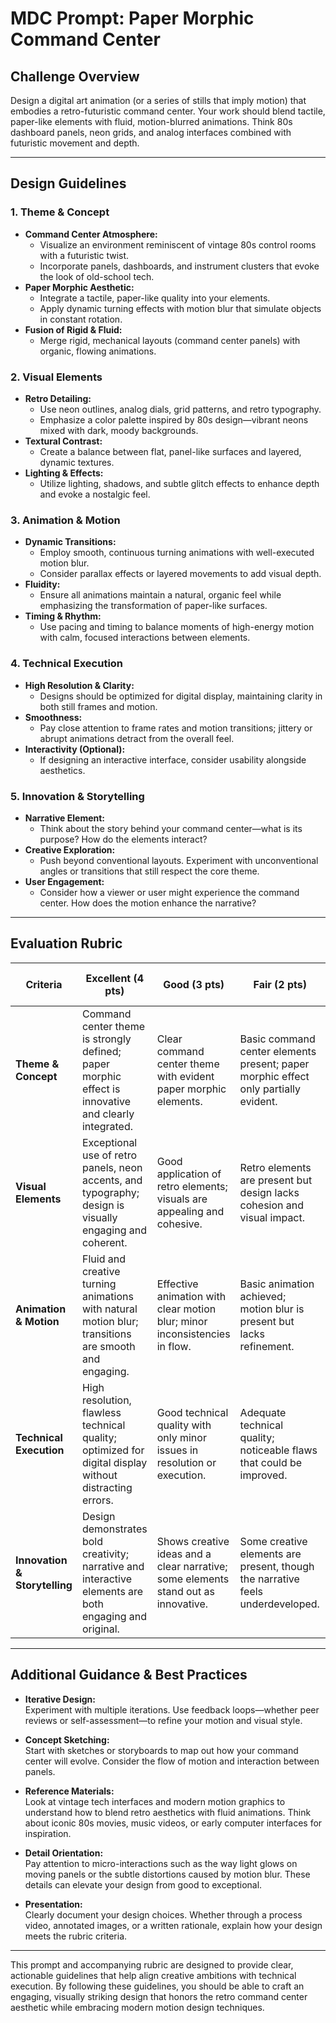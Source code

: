 # MDC Prompt: Paper Morphic Command Center

## Challenge Overview
Design a digital art animation (or a series of stills that imply motion) that embodies a retro-futuristic command center. Your work should blend tactile, paper-like elements with fluid, motion-blurred animations. Think 80s dashboard panels, neon grids, and analog interfaces combined with futuristic movement and depth.

---

## Design Guidelines

### 1. Theme & Concept
- **Command Center Atmosphere:**  
  - Visualize an environment reminiscent of vintage 80s control rooms with a futuristic twist.
  - Incorporate panels, dashboards, and instrument clusters that evoke the look of old-school tech.
- **Paper Morphic Aesthetic:**  
  - Integrate a tactile, paper-like quality into your elements.
  - Apply dynamic turning effects with motion blur that simulate objects in constant rotation.
- **Fusion of Rigid & Fluid:**  
  - Merge rigid, mechanical layouts (command center panels) with organic, flowing animations.

### 2. Visual Elements
- **Retro Detailing:**  
  - Use neon outlines, analog dials, grid patterns, and retro typography.
  - Emphasize a color palette inspired by 80s design—vibrant neons mixed with dark, moody backgrounds.
- **Textural Contrast:**  
  - Create a balance between flat, panel-like surfaces and layered, dynamic textures.
- **Lighting & Effects:**  
  - Utilize lighting, shadows, and subtle glitch effects to enhance depth and evoke a nostalgic feel.

### 3. Animation & Motion
- **Dynamic Transitions:**  
  - Employ smooth, continuous turning animations with well-executed motion blur.
  - Consider parallax effects or layered movements to add visual depth.
- **Fluidity:**  
  - Ensure all animations maintain a natural, organic feel while emphasizing the transformation of paper-like surfaces.
- **Timing & Rhythm:**  
  - Use pacing and timing to balance moments of high-energy motion with calm, focused interactions between elements.

### 4. Technical Execution
- **High Resolution & Clarity:**  
  - Designs should be optimized for digital display, maintaining clarity in both still frames and motion.
- **Smoothness:**  
  - Pay close attention to frame rates and motion transitions; jittery or abrupt animations detract from the overall feel.
- **Interactivity (Optional):**  
  - If designing an interactive interface, consider usability alongside aesthetics.

### 5. Innovation & Storytelling
- **Narrative Element:**  
  - Think about the story behind your command center—what is its purpose? How do the elements interact?
- **Creative Exploration:**  
  - Push beyond conventional layouts. Experiment with unconventional angles or transitions that still respect the core theme.
- **User Engagement:**  
  - Consider how a viewer or user might experience the command center. How does the motion enhance the narrative?

---

## Evaluation Rubric

| **Criteria**                 | **Excellent (4 pts)**                                                                                           | **Good (3 pts)**                                                                         | **Fair (2 pts)**                                                                            | **Needs Improvement (1 pt)**                                               |
|------------------------------|-----------------------------------------------------------------------------------------------------------------|------------------------------------------------------------------------------------------|---------------------------------------------------------------------------------------------|----------------------------------------------------------------------------|
| **Theme & Concept**          | Command center theme is strongly defined; paper morphic effect is innovative and clearly integrated.            | Clear command center theme with evident paper morphic elements.                           | Basic command center elements present; paper morphic effect only partially evident.           | Weak or unclear theme; minimal or no paper morphic integration.             |
| **Visual Elements**          | Exceptional use of retro panels, neon accents, and typography; design is visually engaging and coherent.         | Good application of retro elements; visuals are appealing and cohesive.                   | Retro elements are present but design lacks cohesion and visual impact.                        | Inadequate or missing retro visual elements; design feels inconsistent.      |
| **Animation & Motion**       | Fluid and creative turning animations with natural motion blur; transitions are smooth and engaging.             | Effective animation with clear motion blur; minor inconsistencies in flow.                  | Basic animation achieved; motion blur is present but lacks refinement.                         | Poor or absent motion blur; animations are choppy or unrefined.              |
| **Technical Execution**      | High resolution, flawless technical quality; optimized for digital display without distracting errors.           | Good technical quality with only minor issues in resolution or execution.                 | Adequate technical quality; noticeable flaws that could be improved.                           | Technical errors and low resolution significantly impact overall quality.  |
| **Innovation & Storytelling**| Design demonstrates bold creativity; narrative and interactive elements are both engaging and original.          | Shows creative ideas and a clear narrative; some elements stand out as innovative.          | Some creative elements are present, though the narrative feels underdeveloped.                 | Lacks originality and narrative; design feels conventional and uninspired.   |

---

## Additional Guidance & Best Practices

- **Iterative Design:**  
  Experiment with multiple iterations. Use feedback loops—whether peer reviews or self-assessment—to refine your motion and visual style.

- **Concept Sketching:**  
  Start with sketches or storyboards to map out how your command center will evolve. Consider the flow of motion and interaction between panels.

- **Reference Materials:**  
  Look at vintage tech interfaces and modern motion graphics to understand how to blend retro aesthetics with fluid animations. Think about iconic 80s movies, music videos, or early computer interfaces for inspiration.

- **Detail Orientation:**  
  Pay attention to micro-interactions such as the way light glows on moving panels or the subtle distortions caused by motion blur. These details can elevate your design from good to exceptional.

- **Presentation:**  
  Clearly document your design choices. Whether through a process video, annotated images, or a written rationale, explain how your design meets the rubric criteria.

---

This prompt and accompanying rubric are designed to provide clear, actionable guidelines that help align creative ambitions with technical execution. By following these guidelines, you should be able to craft an engaging, visually striking design that honors the retro command center aesthetic while embracing modern motion design techniques.
